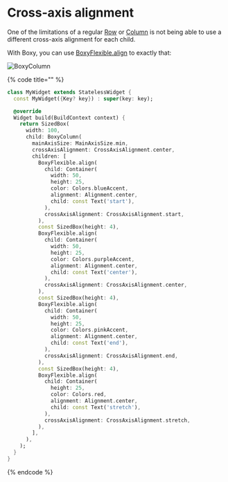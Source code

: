 # Cross-axis alignment

One of the limitations of a regular [Row](https://api.flutter.dev/flutter/widgets/Row-class.html) or [Column](https://api.flutter.dev/flutter/widgets/Column-class.html) is not being able to use a different cross-axis alignment for each child.

With Boxy, you can use [BoxyFlexible.align](https://pub.dev/documentation/boxy/latest/flex/BoxyFlexible/BoxyFlexible.align.html) to exactly that:

![BoxyColumn](../.gitbook/assets/ftest\_eu3VbiIbLE.png)

{% code title="" %}
```dart
class MyWidget extends StatelessWidget {
  const MyWidget({Key? key}) : super(key: key);

  @override
  Widget build(BuildContext context) {
    return SizedBox(
      width: 100,
      child: BoxyColumn(
        mainAxisSize: MainAxisSize.min,
        crossAxisAlignment: CrossAxisAlignment.center,
        children: [
          BoxyFlexible.align(
            child: Container(
              width: 50,
              height: 25,
              color: Colors.blueAccent,
              alignment: Alignment.center,
              child: const Text('start'),
            ),
            crossAxisAlignment: CrossAxisAlignment.start,
          ),
          const SizedBox(height: 4),
          BoxyFlexible.align(
            child: Container(
              width: 50,
              height: 25,
              color: Colors.purpleAccent,
              alignment: Alignment.center,
              child: const Text('center'),
            ),
            crossAxisAlignment: CrossAxisAlignment.center,
          ),
          const SizedBox(height: 4),
          BoxyFlexible.align(
            child: Container(
              width: 50,
              height: 25,
              color: Colors.pinkAccent,
              alignment: Alignment.center,
              child: const Text('end'),
            ),
            crossAxisAlignment: CrossAxisAlignment.end,
          ),
          const SizedBox(height: 4),
          BoxyFlexible.align(
            child: Container(
              height: 25,
              color: Colors.red,
              alignment: Alignment.center,
              child: const Text('stretch'),
            ),
            crossAxisAlignment: CrossAxisAlignment.stretch,
          ),
        ],
      ),
    );
  }
}
```
{% endcode %}

